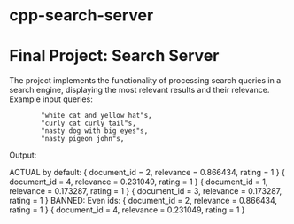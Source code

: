 # cpp-search-server
# Final Project: Search Server

The project implements the functionality of processing search queries in a search engine, displaying the most relevant results and their relevance. Example input queries:


            "white cat and yellow hat"s,
            "curly cat curly tail"s,
            "nasty dog with big eyes"s,
            "nasty pigeon john"s,
            
Output:

ACTUAL by default:
{ document_id = 2, relevance = 0.866434, rating = 1 }
{ document_id = 4, relevance = 0.231049, rating = 1 }
{ document_id = 1, relevance = 0.173287, rating = 1 }
{ document_id = 3, relevance = 0.173287, rating = 1 }
BANNED:
Even ids:
{ document_id = 2, relevance = 0.866434, rating = 1 }
{ document_id = 4, relevance = 0.231049, rating = 1 }
